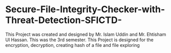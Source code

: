 # Secure-File-Integrity-Checker-with-Threat-Detection-SFICTD-
This Project was created and designed by Mr. Islam Uddin and Mr. Ehtisham Ul Hassan. This was the 3rd semester. This Project is designed for the encryption, decryption, creating hash of a file and file exploring
